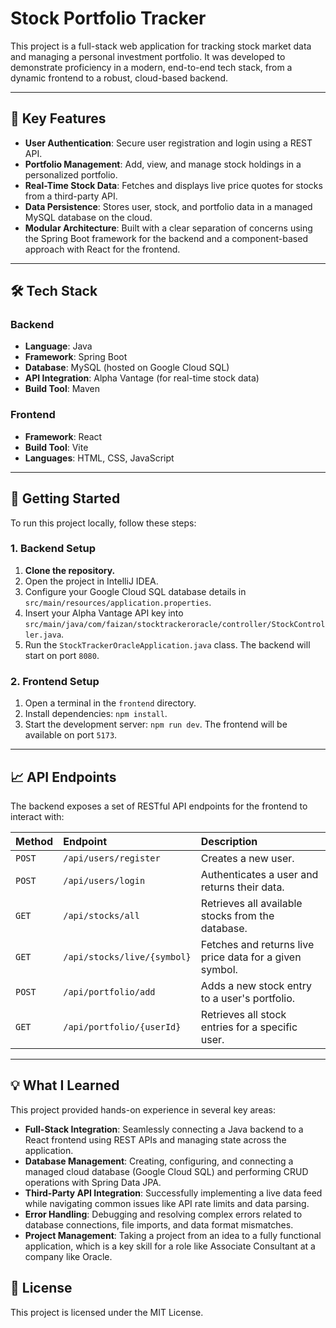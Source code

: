 # Stock Portfolio Tracker

This project is a full-stack web application for tracking stock market data and managing a personal investment portfolio. It was developed to demonstrate proficiency in a modern, end-to-end tech stack, from a dynamic frontend to a robust, cloud-based backend.

---

## 🚀 Key Features

* **User Authentication**: Secure user registration and login using a REST API.
* **Portfolio Management**: Add, view, and manage stock holdings in a personalized portfolio.
* **Real-Time Stock Data**: Fetches and displays live price quotes for stocks from a third-party API.
* **Data Persistence**: Stores user, stock, and portfolio data in a managed MySQL database on the cloud.
* **Modular Architecture**: Built with a clear separation of concerns using the Spring Boot framework for the backend and a component-based approach with React for the frontend.

---

## 🛠️ Tech Stack

### Backend

* **Language**: Java
* **Framework**: Spring Boot
* **Database**: MySQL (hosted on Google Cloud SQL)
* **API Integration**: Alpha Vantage (for real-time stock data)
* **Build Tool**: Maven

### Frontend

* **Framework**: React
* **Build Tool**: Vite
* **Languages**: HTML, CSS, JavaScript

---

## 🏁 Getting Started

To run this project locally, follow these steps:

### 1. Backend Setup

1.  **Clone the repository.**
2.  Open the project in IntelliJ IDEA.
3.  Configure your Google Cloud SQL database details in `src/main/resources/application.properties`.
4.  Insert your Alpha Vantage API key into `src/main/java/com/faizan/stocktrackeroracle/controller/StockController.java`.
5.  Run the `StockTrackerOracleApplication.java` class. The backend will start on port `8080`.

### 2. Frontend Setup

1.  Open a terminal in the `frontend` directory.
2.  Install dependencies: `npm install`.
3.  Start the development server: `npm run dev`. The frontend will be available on port `5173`.

---

## 📈 API Endpoints

The backend exposes a set of RESTful API endpoints for the frontend to interact with:

| Method | Endpoint | Description |
| :--- | :--- | :--- |
| `POST` | `/api/users/register` | Creates a new user. |
| `POST` | `/api/users/login` | Authenticates a user and returns their data. |
| `GET` | `/api/stocks/all` | Retrieves all available stocks from the database. |
| `GET` | `/api/stocks/live/{symbol}` | Fetches and returns live price data for a given symbol. |
| `POST` | `/api/portfolio/add` | Adds a new stock entry to a user's portfolio. |
| `GET` | `/api/portfolio/{userId}` | Retrieves all stock entries for a specific user. |

---

## 💡 What I Learned

This project provided hands-on experience in several key areas:

* **Full-Stack Integration**: Seamlessly connecting a Java backend to a React frontend using REST APIs and managing state across the application.
* **Database Management**: Creating, configuring, and connecting a managed cloud database (Google Cloud SQL) and performing CRUD operations with Spring Data JPA.
* **Third-Party API Integration**: Successfully implementing a live data feed while navigating common issues like API rate limits and data parsing.
* **Error Handling**: Debugging and resolving complex errors related to database connections, file imports, and data format mismatches.
* **Project Management**: Taking a project from an idea to a fully functional application, which is a key skill for a role like Associate Consultant at a company like Oracle.

## 📄 License

This project is licensed under the MIT License.
